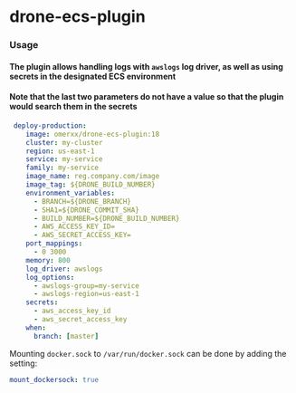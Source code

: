 # drone-ecs-plugin

### Usage

#### The plugin allows handling logs with `awslogs` log driver, as well as using secrets in the designated ECS environment
#### Note that the last two parameters do not have a value so that the plugin would search them in the secrets

```yaml
 deploy-production:
    image: omerxx/drone-ecs-plugin:18
    cluster: my-cluster
    region: us-east-1
    service: my-service
    family: my-service
    image_name: reg.company.com/image
    image_tag: ${DRONE_BUILD_NUMBER}
    environment_variables:
      - BRANCH=${DRONE_BRANCH}
      - SHA1=${DRONE_COMMIT_SHA}
      - BUILD_NUMBER=${DRONE_BUILD_NUMBER}
      - AWS_ACCESS_KEY_ID=
      - AWS_SECRET_ACCESS_KEY=
    port_mappings:
      - 0 3000
    memory: 800
    log_driver: awslogs
    log_options:
      - awslogs-group=my-service
      - awslogs-region=us-east-1
    secrets:
      - aws_access_key_id
      - aws_secret_access_key
    when:
      branch: [master]
```

Mounting `docker.sock` to `/var/run/docker.sock` can be done by adding the setting:
```yaml
mount_dockersock: true
```

